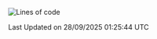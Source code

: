 <!--START_SECTION:waka-->
![Lines of code](https://img.shields.io/badge/From%20Hello%20World%20I%27ve%20Written-40.0%20million%20lines%20of%20code-blue)


 Last Updated on 28/09/2025 01:25:44 UTC
<!--END_SECTION:waka-->
```
